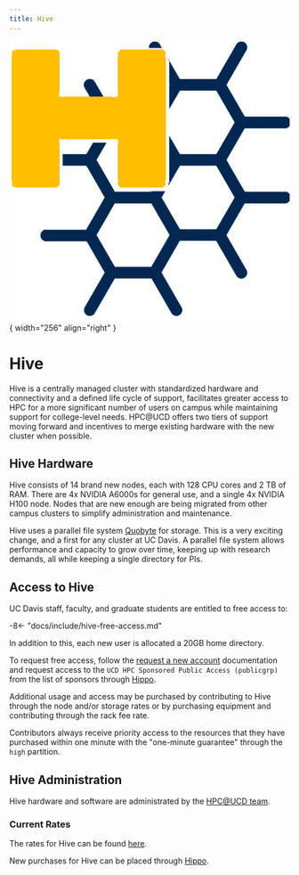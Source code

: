 ```yaml
---
title: Hive
---
```


![Hive Logo](../assets/hive-icon.png){ width="256" align="right" }

# Hive

Hive is a centrally managed cluster with standardized hardware and connectivity and a defined life cycle of support,
facilitates greater access to HPC for a more significant number of users on campus while maintaining support for
college-level needs. HPC@UCD offers two tiers of support moving forward and incentives to merge existing hardware with
the new cluster when possible.

## Hive Hardware

Hive consists of 14 brand new nodes, each with 128 CPU cores and 2 TB of RAM. There are 4x NVIDIA A6000s for general
use, and a single 4x NVIDIA H100 node. Nodes that are new enough are being migrated from other campus clusters to
simplify administration and maintenance.

Hive uses a parallel file system [Quobyte](https://www.quobyte.com) for storage. This is a very exciting change, and a
first for any cluster at UC Davis. A parallel file system allows performance and capacity to grow over time, keeping up
with research demands, all while keeping a single directory for PIs.

## Access to Hive

UC Davis staff, faculty, and graduate students are entitled to free access to:

-8<- "docs/include/hive-free-access.md"

In addition to this, each new user is allocated a 20GB home directory.

To request free access, follow the [request a new account](/account-requests/#how-to-request-a-new-account-on-a-cluster)
documentation and request access to the `UCD HPC Sponsored Public Access (publicgrp)` from the list of sponsors through
[Hippo](https://hippo.ucdavis.edu/Hive/myaccount).

Additional usage and access may be purchased by contributing to Hive through the node and/or storage rates or by
purchasing equipment and contributing through the rack fee rate.

Contributors always receive priority access to the resources that they have purchased within one minute with the
"one-minute guarantee" through the `high` partition.

## Hive Administration

Hive hardware and software are administrated by the [HPC@UCD team](https://hpc.ucdavis.edu/people).

### Current Rates

The rates for Hive can be found [here](https://hpc.ucdavis.edu/rates#hive).

New purchases for Hive can be placed through [Hippo](https://hippo.ucdavis.edu/Hive/product/index).
